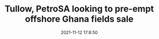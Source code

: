 ---
"title": "Tullow, PetroSA looking to pre-empt offshore Ghana fields sale"
"date": "2021-11-12 17:8:50"
"feed_name": "OFFSHOREMAG"
"feed_website": "https://www.offshore-mag.com/"
"feed_rss": "https://www.offshore-mag.com/__rss/website-scheduled-content.xml?input=%7B%22sectionAlias%22%3A%22home%22%7D"
"link": "https://www.offshore-mag.com/regional-reports/africa/article/14213936/tullow-petrosa-looking-to-preempt-offshore-ghana-fields-sale"
"source": "None"
"file": "_posts/2021-1-1-6f20c2e878ec51a1a9c8d9539d9cbc8c8042a1e1.md"
"accident": "0"
"drilling": "0"
"dead": "0"
"injured": "0"
"arrested": "0"
"place": "unknown place"
"where": "unknown site"
"causes": "unknown"
"place_uri": "unknown place"
---